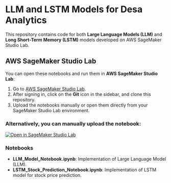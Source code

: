 # LLM and LSTM Models for Desa Analytics

This repository contains code for both **Large Language Models (LLM)** and **Long Short-Term Memory (LSTM)** models developed on AWS SageMaker Studio Lab.

## AWS SageMaker Studio Lab

You can open these notebooks and run them in **AWS SageMaker Studio Lab**:

1. Go to [AWS SageMaker Studio Lab](https://studiolab.sagemaker.aws/).
2. After signing in, click on the **Git** icon in the sidebar, and clone this repository.
3. Upload the notebooks manually or open them directly from your SageMaker Studio Lab environment.

### Alternatively, you can manually upload the notebook:

[![Open in SageMaker Studio Lab](https://img.shields.io/badge/Open%20in-SageMaker%20Studio%20Lab-brightgreen)](https://studiolab.sagemaker.aws/)

### Notebooks

- **LLM_Model_Notebook.ipynb**: Implementation of Large Language Model (LLM).
- **LSTM_Stock_Prediction_Notebook.ipynb**: Implementation of LSTM model for stock price prediction.

